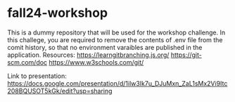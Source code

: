 # fall24-workshop

This is a dummy repository that will be used for the workshop challenge. In this challege, you are required to remove the contents of .env file from the comit history, so that no environment varaibles are published in the application. 
Resources: 
https://learngitbranching.js.org/
https://git-scm.com/doc
https://www.w3schools.com/git/

Link to presentation:
https://docs.google.com/presentation/d/1ilw3Ik7u_DJuMxn_ZaL1sMx2Vi9Itc208BQUSOT5kGk/edit?usp=sharing

